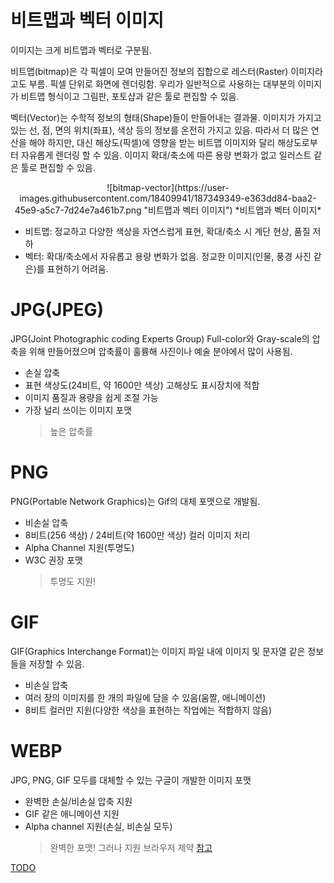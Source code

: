# 비트맵과 벡터 이미지

이미지는 크게 비트맵과 벡터로 구분됨.

비트맵(bitmap)은 각 픽셀이 모여 만들어진 정보의 집합으로 레스터(Raster) 이미지라고도 부름. 픽셀 단위로 화면에 렌더링함.
우리가 일반적으로 사용하는 대부분의 이미지가 비트맵 형식이고 그림판, 포토샵과 같은 툴로 편집할 수 있음.

벡터(Vector)는 수학적 정보의 형태(Shape)들이 만들어내는 결과물. 이미지가 가지고 있는 선, 점, 면의 위치(좌표), 색상 등의 정보를 온전히 가지고 있음.
따라서 더 많은 연산을 해야 하지만, 대신 해상도(픽셀)에 영향을 받는 비트맵 이미지와 달리 해상도로부터 자유롭게 렌더링 할 수 있음.
이미지 확대/축소에 따른 용량 변화가 없고 일러스트 같은 툴로 편집할 수 있음.

<p align="center">
![bitmap-vector](https://user-images.githubusercontent.com/18409941/187349349-e363dd84-baa2-45e9-a5c7-7d24e7a461b7.png "비트맵과 벡터 이미지")
*비트맵과 벡터 이미지*
</p>

- 비트맵: 정교하고 다양한 색상을 자연스럽게 표현, 확대/축소 시 계단 현상, 품질 저하
- 벡터: 확대/축소에서 자유롭고 용량 변화가 없음. 정교한 이미지(인물, 풍경 사진 같은)를 표현하기 어려움.

# JPG(JPEG)

JPG(Joint Photographic coding Experts Group) Full-color와 Gray-scale의 압축을 위해 만들어졌으며 압축률이 훌륭해 사진이나 예술 분야에서 많이 사용됨.

- 손실 압축
- 표현 색상도(24비트, 약 1600만 색상) 고해상도 표시장치에 적합
- 이미지 품질과 용량을 쉽게 조절 가능
- 가장 널리 쓰이는 이미지 포맷
  > 높은 압축률

# PNG

PNG(Portable Network Graphics)는 Gif의 대체 포맷으로 개발됨.

- 비손실 압축
- 8비트(256 색상) / 24비트(약 1600만 색상) 컬러 이미지 처리
- Alpha Channel 지원(투명도)
- W3C 권장 포맷
  > 투명도 지원!

# GIF

GIF(Graphics Interchange Format)는 이미지 파일 내에 이미지 및 문자열 같은 정보들을 저장할 수 있음.

- 비손실 압축
- 여러 장의 이미지를 한 개의 파일에 담을 수 있음(움짤, 애니메이션)
- 8비트 컬러만 지원(다양한 색상을 표현하는 작업에는 적합하지 않음)

# WEBP

JPG, PNG, GIF 모두를 대체할 수 있는 구글이 개발한 이미지 포맷

- 완벽한 손실/비손실 압축 지원
- GIF 같은 애니메이션 지원
- Alpha channel 지원(손실, 비손실 모두)
  > 완벽한 포맷! 그러나 지원 브라우저 제약 [참고](https://caniuse.com/webp)

[TODO](https://heropy.blog/2019/04/24/html-css-starter/)
